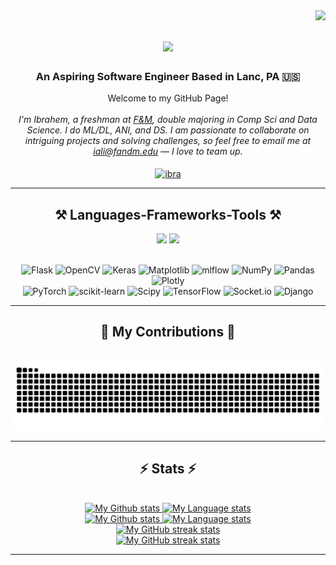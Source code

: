 <img align="right" src="https://visitor-badge.laobi.icu/badge?page_id=iibrahemali.iibrahemali" />

<h1 align="center">
    <img src="https://readme-typing-svg.herokuapp.com/?font=Righteous&size=35&center=true&vCenter=true&width=500&height=70&duration=2000&lines=Hey+There!+👋;+I'm+Ibrahem+Ali!;" />
</h1>

<h3 align="center"> An Aspiring Software Engineer Based in Lanc, PA 🇺🇸 </h3>
<div align="center">
Welcome to my GitHub Page!
<br></br>
<i> I'm Ibrahem, a freshman at <a href="https://www.fandm.edu"> F&M</a>, double majoring in Comp Sci and Data Science. I do ML/DL, ANI, and DS. I am passionate to collaborate on intriguing projects and solving challenges, so feel free to email me at <a href="mailto:iali@fandm.edu"> iali@fandm.edu</a> — I love to team up. </i>   
    </br>
    </br>
    </div>
<div align="center"> 
  <a href="https://linkedin.com/in/ibrahemalii/" target="blank"><img align="center" src="https://raw.githubusercontent.com/rahuldkjain/github-profile-readme-generator/master/src/images/icons/Social/linked-in-alt.svg" alt="ibra" height="30" width="40" /></a>
    </div>
    <hr/>
<h2 align="center">⚒️ Languages-Frameworks-Tools ⚒️</h2>
<div align="center">
    <img src="https://skillicons.dev/icons?i=python,java,js,html,css,ruby,cpp,mysql,latex,r,matlab" />
    <img src="https://skillicons.dev/icons?i=vscode,pycharm,linux,firebase,figma,idea,git,aws,ai,notion,ps,blender" /><br></br>

![Flask](https://img.shields.io/badge/flask-%23000.svg?style=flat&logo=flask&logoColor=white) 
![OpenCV](https://img.shields.io/badge/opencv-%23white.svg?style=flat&logo=opencv&logoColor=white) 
![Keras](https://img.shields.io/badge/Keras-%23D00000.svg?style=flat&logo=Keras&logoColor=white) 
![Matplotlib](https://img.shields.io/badge/Matplotlib-%23ffffff.svg?style=flat&logo=Matplotlib&logoColor=black) 
![mlflow](https://img.shields.io/badge/mlflow-%23d9ead3.svg?style=flat&logo=numpy&logoColor=blue) 
![NumPy](https://img.shields.io/badge/numpy-%23013243.svg?style=flat&logo=numpy&logoColor=white) 
![Pandas](https://img.shields.io/badge/pandas-%23150458.svg?style=flat&logo=pandas&logoColor=white) 
![Plotly](https://img.shields.io/badge/Plotly-%233F4F75.svg?style=flat&logo=plotly&logoColor=white) 
<br>
![PyTorch](https://img.shields.io/badge/PyTorch-%23EE4C2C.svg?style=flat&logo=PyTorch&logoColor=white) 
![scikit-learn](https://img.shields.io/badge/scikit--learn-%23F7931E.svg?style=flat&logo=scikit-learn&logoColor=white) 
![Scipy](https://img.shields.io/badge/SciPy-%230C55A5.svg?style=flat&logo=scipy&logoColor=%white) 
![TensorFlow](https://img.shields.io/badge/TensorFlow-%23FF6F00.svg?style=flat&logo=TensorFlow&logoColor=white) 
![Socket.io](https://img.shields.io/badge/Socket.io-black?style=flat&logo=socket.io&badgeColor=010101) 
![Django](https://img.shields.io/badge/django-%23092E20.svg?style=flat&logo=django&logoColor=white)
    </div>
    <hr/>



<div align="center">
  <h2>🐍 My Contributions 🐍</h2>
    <br>
  <img alt="snake eating my contributions" src="https://raw.githubusercontent.com/iibrahemali/iibrahemali/output/github-contribution-grid-snake.svg" />
    <br>
    </div>
    <hr/>


<h2 align="center">⚡ Stats ⚡</h2>
<br>
<!-- GRS (Light Mode) -->
<div align="center"> 
  <a href="https://github.com/iibrahemali#gh-light-mode-only">
    <img
      src="https://github-readme-stats-steel-omega.vercel.app/api?username=iibrahemali&show_icons=true&include_all_commits=true&count_private=true&hide_border=true&number_format=long&rank_icon=percentile&show=reviews,discussions_started,discussions_answered,#gh-light-mode-only"
      alt="My Github stats"
      height="300"
    />
  </a>
  <a href="https://github.com/iibrahemali#gh-light-mode-only">
    <img
      src="https://github-readme-stats-steel-omega.vercel.app/api/top-langs/?username=iibrahemali&layout=compact&hide_border=true&langs_count=10#gh-light-mode-only"
      alt="My Language stats"
      height="180"
    />
  </a>
</div>

<!-- GRS (Dark Mode) -->
<div align="center"> 
  <a href="https://github.com/iibrahemali#gh-dark-mode-only">
    <img
      src="https://github-readme-stats-steel-omega.vercel.app/api?username=iibrahemali&show_icons=true&include_all_commits=true&count_private=true&icon_color=0891b2&title_color=0891b2&text_color=ffffff&bg_color=0d1117&hide_border=true&number_format=long&rank_icon=percentile&show=reviews,discussions_started,discussions_answered,#gh-dark-mode-only"
      alt="My Github stats"
      height="300"
    />
  </a>
  <a href="https://github.com/iibrahemali#gh-dark-mode-only">
    <img
      src="https://github-readme-stats-steel-omega.vercel.app/api/top-langs/?username=iibrahemali&layout=compact&icon_color=0891b2&title_color=0891b2&text_color=ffffff&bg_color=0d1117&hide_border=true&langs_count=10#gh-dark-mode-only"
      alt="My Language stats"
      height="180"
      width="600"
    />
  </a>
</div>

<!-- Streal stats (Light mode) -->
<div align="center">
  <a href="https://github.com/iibrahemali#gh-light-mode-only">
    <img
       src="https://github-readme-streak-stats-phi-opal.vercel.app/?user=iibrahemali&locale=en&type=svg&hide_border=true&fire=0891b2&ring=0891b2&currStreakLabel=000000"
       alt="My GitHub streak stats"
     />
  </a>
</div>


<!-- Streal stats (Dark mode) -->
<div align="center">
  <a href="https://github.com/iibrahemali#gh-dark-mode-only">
    <img
       src="https://github-readme-streak-stats-phi-opal.vercel.app/?user=iibrahemali&background=0d1117&currStreakNum=ffffff&sideNums=ffffff&currStreakLabel=ffffff&sideLabels=ffffff&dates=ffffff&fire=0891b2&ring=0891b2&locale=en&type=svg&hide_border=true"
       alt="My GitHub streak stats"
     />
  </a>
</div>

<hr/>
<br/>
